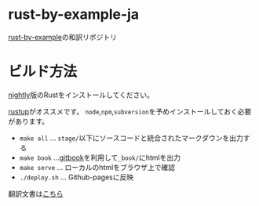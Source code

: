 # rust-by-example-ja

[rust-by-example](https://github.com/rust-lang/rust-by-example)の和訳リポジトリ

# ビルド方法

[nightly](http://www.rust-lang.org/install.html)版のRustをインストールしてください。

[rustup](https://www.rustup.rs/)がオススメです。
`node`,`npm`,`subversion`を予めインストールしておく必要があります。


- `make all` ... `stage/`以下にソースコードと統合されたマークダウンを出力する
- `make book` ...[gitbook](https://www.gitbook.com/)を利用して`_book/`にhtmlを出力
- `make serve` ... ローカルのhtmlをブラウザ上で確認
- `./deploy.sh` ... Github-pagesに反映

翻訳文書は[こちら](http://rust-lang-ja.org/rust-by-example/index.html)
